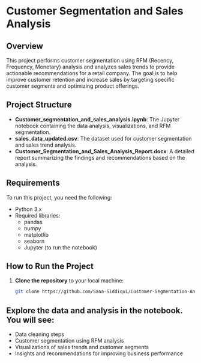 # Customer Segmentation and Sales Analysis

## Overview
This project performs customer segmentation using RFM (Recency, Frequency, Monetary) analysis and analyzes sales trends to provide actionable recommendations for a retail company. The goal is to help improve customer retention and increase sales by targeting specific customer segments and optimizing product offerings.

## Project Structure

- **Customer_segmentation_and_sales_analysis.ipynb**: The Jupyter notebook containing the data analysis, visualizations, and RFM segmentation.
- **sales_data_updated.csv**: The dataset used for customer segmentation and sales trend analysis.
- **Customer_Segmentation_and_Sales_Analysis_Report.docx**: A detailed report summarizing the findings and recommendations based on the analysis.

## Requirements
To run this project, you need the following:
- Python 3.x
- Required libraries: 
  - pandas
  - numpy
  - matplotlib
  - seaborn
  - Jupyter (to run the notebook)

## How to Run the Project

1. **Clone the repository** to your local machine:
   ```bash
   git clone https://github.com/Sana-Siddiqui/Customer-Segmentation-Analysis.git

## Explore the data and analysis in the notebook. You will see:

- Data cleaning steps
- Customer segmentation using RFM analysis
- Visualizations of sales trends and customer segments
- Insights and recommendations for improving business performance
